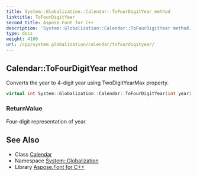 ```yaml
---
title: System::Globalization::Calendar::ToFourDigitYear method
linktitle: ToFourDigitYear
second_title: Aspose.Font for C++
description: 'System::Globalization::Calendar::ToFourDigitYear method. Converts the year to 4-digit year using TwoDigitYearMax property in C++.'
type: docs
weight: 4100
url: /cpp/system.globalization/calendar/tofourdigityear/
---
```

## Calendar::ToFourDigitYear method


Converts the year to 4-digit year using TwoDigitYearMax property.

```cpp
virtual int System::Globalization::Calendar::ToFourDigitYear(int year) const
```


### ReturnValue

Four-digit representation of year.

## See Also

* Class [Calendar](../)
* Namespace [System::Globalization](../../)
* Library [Aspose.Font for C++](../../../)
